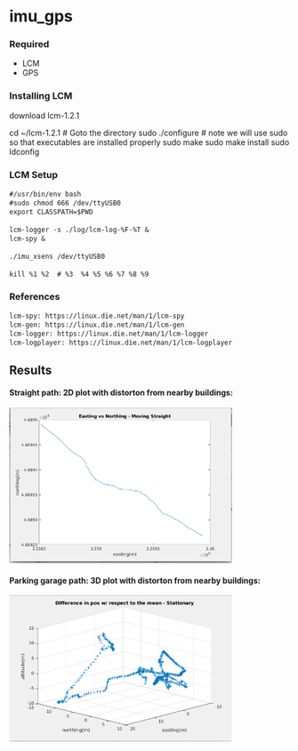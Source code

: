 # imu_gps

### Required
* LCM
* GPS

### Installing LCM
download lcm-1.2.1    	

cd ~/lcm-1.2.1	      	# Goto the directory
sudo ./configure      	# note we will use sudo so that executables are installed properly
sudo make
sudo make install
sudo ldconfig

### LCM Setup
```
#/usr/bin/env bash
#sudo chmod 666 /dev/ttyUSB0
export CLASSPATH=$PWD

lcm-logger -s ./log/lcm-log-%F-%T &
lcm-spy & 

./imu_xsens /dev/ttyUSB0

kill %1 %2  # %3  %4 %5 %6 %7 %8 %9
```
### References
```
lcm-spy: https://linux.die.net/man/1/lcm-spy
lcm-gen: https://linux.die.net/man/1/lcm-gen
lcm-logger: https://linux.die.net/man/1/lcm-logger
lcm-logplayer: https://linux.die.net/man/1/lcm-logplayer
```

## Results

#### Straight path: 2D plot with distorton from nearby buildings:
<img src="output/2d_plot.png" alt="final" width="400"/>


#### Parking garage path: 3D plot with distorton from nearby buildings:
<img src="output/3d_plot.png" alt="final" width="400"/>

